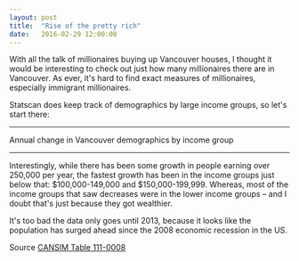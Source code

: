 ```yaml
---
layout: post
title:  "Rise of the pretty rich"
date:   2016-02-29 12:00:00
---
```


With all the talk of millionaires buying up Vancouver houses, I thought it would be interesting to check out just how many millionaires there are in Vancouver. As ever, it's hard to find exact measures of millionaires, especially immigrant millionaires.

Statscan does keep track of demographics by large income groups, so let's start there:

* * *

<div class="richTitle">Annual change in Vancouver demographics by income group</div>

<div id="richChart" class="chart"></div>
<div id="richTip" class="hidden">
	<p class="tipTitle"><span id="richName"></span></p>
	<p class="tipInfo"><span id="richVal"></span></p>
	<p class="tipInfo"><span id="richAvg"></span></p>
</div>

* * *

Interestingly, while there has been some growth in people earning over 250,000 per year, the fastest growth has been in the income groups just below that: $100,000-149,000 and $150,000-199,999. Whereas, most of the income groups that saw decreases were in the lower income groups – and I doubt that's just because they got wealthier.

It's too bad the data only goes until 2013, because it looks like the population has surged ahead since the 2008 economic recession in the US.

Source [CANSIM Table 111-0008](http://www5.statcan.gc.ca/cansim/a26?lang=eng&retrLang=eng&id=1110008)

<style>{% include 2016/02/rich.css %}</style>
<script>{% include 2016/02/rich.js %}</script>